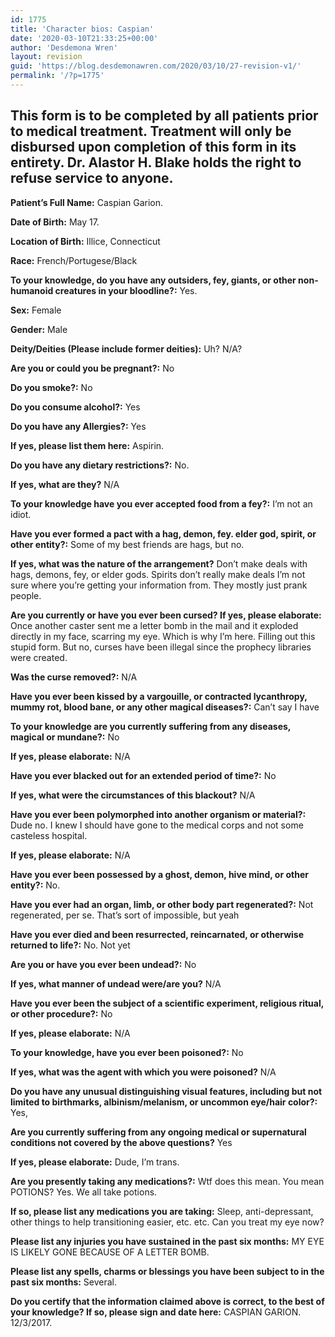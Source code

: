 ```yaml
---
id: 1775
title: 'Character bios: Caspian'
date: '2020-03-10T21:33:25+00:00'
author: 'Desdemona Wren'
layout: revision
guid: 'https://blog.desdemonawren.com/2020/03/10/27-revision-v1/'
permalink: '/?p=1775'
---
```


## **This form is to be completed by all patients prior to medical treatment. Treatment will only be disbursed upon completion of this form in its entirety. Dr. Alastor H. Blake holds the right to refuse service to anyone.**  


**Patient’s Full Name:** Caspian Garion.

**Date of Birth:** May 17.

**Location of Birth:** Illice, Connecticut

**Race:** French/Portugese/Black

**To your knowledge, do you have any outsiders, fey, giants, or other non-humanoid creatures in your bloodline?:** Yes.

**Sex:** Female

**Gender:** Male

**Deity/Deities (Please include former deities):** Uh? N/A?

**Are you or could you be pregnant?:** No

**Do you smoke?:** No

**Do you consume alcohol?:** Yes

**Do you have any Allergies?:** Yes

**If yes, please list them here:** Aspirin.

**Do you have any dietary restrictions?:** No.

**If yes, what are they?** N/A

**To your knowledge have you ever accepted food from a fey?:** I’m not an idiot.

**Have you ever formed a pact with a hag, demon, fey. elder god, spirit, or other entity?:** Some of my best friends are hags, but no.

**If yes, what was the nature of the arrangement?** Don’t make deals with hags, demons, fey, or elder gods. Spirits don’t really make deals I’m not sure where you’re getting your information from. They mostly just prank people.

**Are you currently or have you ever been cursed? If yes, please elaborate:** Once another caster sent me a letter bomb in the mail and it exploded directly in my face, scarring my eye. Which is why I’m here. Filling out this stupid form. But no, curses have been illegal since the prophecy libraries were created.

**Was the curse removed?:** N/A

**Have you ever been kissed by a vargouille, or contracted lycanthropy, mummy rot, blood bane, or any other magical diseases?:** Can’t say I have  
  
**To your knowledge are you currently suffering from any diseases, magical or mundane?:** No

**If yes, please elaborate:** N/A

**Have you ever blacked out for an extended period of time?:** No

**If yes, what were the circumstances of this blackout?** N/A

**Have you ever been polymorphed into another organism or material?:** Dude no. I knew I should have gone to the medical corps and not some casteless hospital.

**If yes, please elaborate:** N/A

**Have you ever been possessed by a ghost, demon, hive mind, or other entity?:** No.

**Have you ever had an organ, limb, or other body part regenerated?:** Not regenerated, per se. That’s sort of impossible, but yeah

**Have you ever died and been resurrected, reincarnated, or otherwise returned to life?:** No. Not yet

**Are you or have you ever been undead?:** No

**If yes, what manner of undead were/are you?** N/A

**Have you ever been the subject of a scientific experiment, religious ritual, or other procedure?:** No

**If yes, please elaborate:** N/A

**To your knowledge, have you ever been poisoned?:** No

**If yes, what was the agent with which you were poisoned?** N/A

**Do you have any unusual distinguishing visual features, including but not limited to birthmarks, albinism/melanism, or uncommon eye/hair color?:** Yes,

**Are you currently suffering from any ongoing medical or supernatural conditions not covered by the above questions?** Yes

**If yes, please elaborate:** Dude, I’m trans.

**Are you presently taking any medications?:** Wtf does this mean. You mean POTIONS? Yes. We all take potions.

**If so, please list any medications you are taking:** Sleep, anti-depressant, other things to help transitioning easier, etc. etc. Can you treat my eye now?

**Please list any injuries you have sustained in the past six months:** MY EYE IS LIKELY GONE BECAUSE OF A LETTER BOMB.

**Please list any spells, charms or blessings you have been subject to in the past six months:** Several.

**Do you certify that the information claimed above is correct, to the best of your knowledge? If so, please sign and date here:** CASPIAN GARION. 12/3/2017.